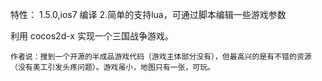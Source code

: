 特性：
1.5.0,ios7 编译
2.简单的支持lua，可通过脚本编辑一些游戏参数

利用 cocos2d-x 实现一个三国战争游戏。 

    作者说：搜到一个开源的半成品游戏代码（游戏主体部分没有），但最高兴的是有不错的资源（没有美工引发头疼问题）。游戏虽小，地图只有一张，可玩。

    
